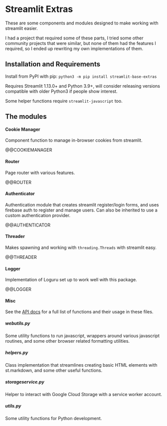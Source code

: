 # Streamlit Extras

These are some components and modules designed to make working with streamlit easier.

I had a project that required some of these parts, I tried some other community projects that were similar,
but none of them had the features I required, so I ended up rewriting my own implementations of them.

## Installation and Requirements

Install from PyPI with pip:
`python3 -m pip install streamlit-base-extras`

Requires Streamlit 1.13.0+ and Python 3.9+,
will consider releasing versions compatible with older Python3 if people show interest.

Some helper functions require `streamlit-javascript` too.

## The modules

#### Cookie Manager
Component function to manage in-browser cookies from streamlit.

@@COOKIEMANAGER

#### Router
Page router with various features.

@@ROUTER

#### Authenticator
Authentication module that creates streamlit register/login forms, and uses firebase auth to register and manage users.
Can also be inherited to use a custom authentication provider.

@@AUTHENTICATOR

#### Threader
Makes spawning and working with `threading.Threads` with streamlit easy.

@@THREADER

#### Logger
Implementation of Loguru set up to work well with this package.

@@LOGGER

#### Misc
See the [API docs](https://streamlitextras.readthedocs.io/en/latest/api.html) for a full list of functions and their usage in these files.

##### webutils.py
Some utility functions to run javascript, wrappers around various javascript routines,
and some other browser related formatting utilities.

##### helpers.py
Class implementation that streamlines creating basic HTML elements with st.markdown,
and some other useful functions.

##### storageservice.py
Helper to interact with Google Cloud Storage with a service worker account.

##### utils.py
Some utility functions for Python development.
